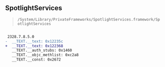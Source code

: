 ## SpotlightServices

> `/System/Library/PrivateFrameworks/SpotlightServices.framework/SpotlightServices`

```diff

 2328.7.8.5.0
-  __TEXT.__text: 0x12235c
+  __TEXT.__text: 0x122368
   __TEXT.__auth_stubs: 0x1460
   __TEXT.__objc_methlist: 0xc2a8
   __TEXT.__const: 0x2672

```
